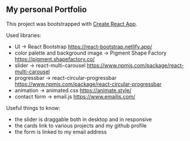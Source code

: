 ## My personal Portfolio

This project was bootstrapped with [Create React App](https://github.com/facebook/create-react-app).

Used libraries:

- UI -> React Bootstrap https://react-bootstrap.netlify.app/
- color palette and background image -> Pigment Shape Factory https://pigment.shapefactory.co/
- slider -> react-multi-carousel https://www.npmjs.com/package/react-multi-carousel
- progressbar -> react-circular-progressbar https://www.npmjs.com/package/react-circular-progressbar
- animation -> animated.css https://animate.style/
- contact form -> email.js https://www.emailjs.com/

Useful things to know:

- the slider is draggable both in desktop and in responsive
- the cards link to various projects and my github profile
- the form is linked to my email address
